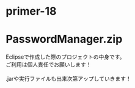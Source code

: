 # primer-18

# PasswordManager.zip
Eclipseで作成した際のプロジェクトの中身です。<br>
ご利用は個人責任でお願いします！<br>
<br>
.jarや実行ファイルも出来次第アップしていきます！
